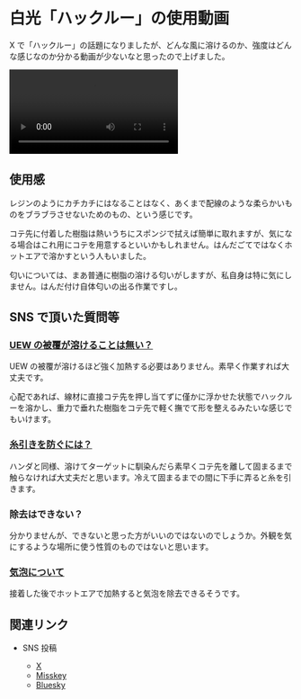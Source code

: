 # 白光「ハックルー」の使用動画

X で「ハックルー」の話題になりましたが、どんな風に溶けるのか、強度はどんな感じなのか分かる動画が少ないなと思ったので上げました。

![](https://www.shapoco.net/media/2025/20251004_hakkuroo.mp4)

## 使用感

レジンのようにカチカチにはなることはなく、あくまで配線のような柔らかいものをブラブラさせないためのもの、という感じです。

コテ先に付着した樹脂は熱いうちにスポンジで拭えば簡単に取れますが、気になる場合はこれ用にコテを用意するといいかもしれません。はんだごてではなくホットエアで溶かすという人もいました。

匂いについては、まあ普通に樹脂の溶ける匂いがしますが、私自身は特に気にしません。はんだ付け自体匂いの出る作業ですし。

## SNS で頂いた質問等

### [UEW の被覆が溶けることは無い？](https://twitter.com/KOBA789/status/1974442868732518757)

UEW の被覆が溶けるほど強く加熱する必要はありません。素早く作業すれば大丈夫です。

心配であれば、線材に直接コテ先を押し当てずに僅かに浮かせた状態でハックルーを溶かし、重力で垂れた樹脂をコテ先で軽く撫でて形を整えるみたいな感じでもいけます。

### [糸引きを防ぐには？](https://twitter.com/shapoco/status/1974488256495636837)

ハンダと同様、溶けてターゲットに馴染んだら素早くコテ先を離して固まるまで触らなければ大丈夫だと思います。冷えて固まるまでの間に下手に弄ると糸を引きます。

### 除去はできない？

分かりませんが、できないと思った方がいいのではないのでしょうか。外観を気にするような場所に使う性質のものではないと思います。

### [気泡について](https://twitter.com/MakeAugusta/status/1974471262631284969)

接着した後でホットエアで加熱すると気泡を除去できるそうです。

## 関連リンク

- SNS 投稿

    - [X](https://twitter.com/shapoco/status/1974440731319402692)
    - [Misskey](https://misskey.io/notes/adfsu7n1rcv90gy5)
    - [Bluesky](https://bsky.app/profile/shapoco.net/post/3m2ekqpisn22m)